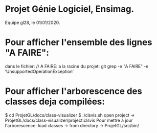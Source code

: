 # Projet Génie Logiciel, Ensimag.
Equipe gl28, le 01/01/2020.

# Pour afficher l'ensemble des lignes "A FAIRE":
dans le fichier: // A FAIRE: <exemple>
a la racine du projet: git grep -e "A FAIRE" -e ’UnsupportedOperationException’

# Pour afficher l'arborescence des classes deja compilées:
$ cd ProjetGL/docs/class-visualizer
$ ./clsvis.sh
open project -> ProjetGL/docs/class-visualizer/project.clsvis
Pour mettre a jour l'arborescence: load classes -> from directory -> ProjetGL/src/bin/
